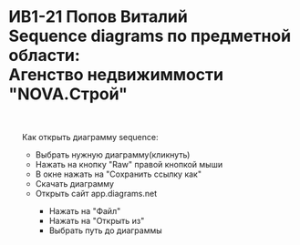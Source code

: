 <h1><b>ИВ1-21 Попов Виталий<br>Sequence diagrams по предметной области:<br>Агенство недвижиммости "NOVA.Строй"</h1></b> <br>
<ul>Как открыть диаграмму sequence:
    <ul>
        <li>Выбрать нужную диаграмму(кликнуть)</li>
        <li>Нажать на кнопку "Raw" правой кнопкой мыши</li>
        <li>В окне нажать на "Сохранить ссылку как"</li>
        <li>Скачать диаграмму</li>
        <li>Открыть сайт app.diagrams.net</li>
            <ul>
               <li>Нажать на "Файл"</li>
               <li>Нажать на "Открыть из"</li>
               <li>Выбрать путь до диаграммы</li></ul></ul></ul>
